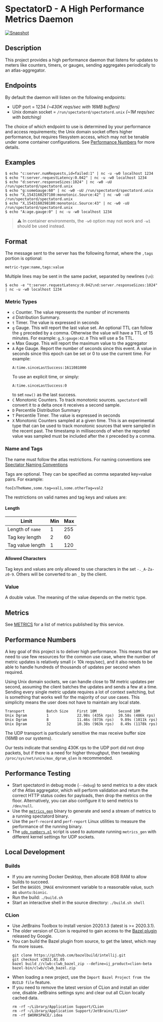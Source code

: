 # SpectatorD - A High Performance Metrics Daemon

[![Snapshot](https://github.com/Netflix-Skunkworks/spectatord/actions/workflows/snapshot.yml/badge.svg)](https://github.com/Netflix-Skunkworks/spectatord/actions/workflows/snapshot.yml)

## Description

This project provides a high performance daemon that listens for updates to
meters like counters, timers, or gauges, sending aggregates periodically to an
atlas-aggregator.

## Endpoints

By default the daemon will listen on the following endpoints:

* UDP port = 1234 *(~430K reqs/sec with 16MB buffers)*
* Unix domain socket = `/run/spectatord/spectatord.unix` *(~1M reqs/sec with batching)*

The choice of which endpoint to use is determined by your performance and access requirements;
the Unix domain socket offers higher performance, but requires filesystem access, which may not
be tenable under some container configurations. See [Performance Numbers](#performance-numbers)
for more details.

## Examples

```
$ echo "c:server.numRequests,id=failed:1" | nc -u -w0 localhost 1234
$ echo "t:server.requestLatency:0.042" | nc -u -w0 localhost 1234
$ echo "d:server.responseSizes:1024" | nc -w0 -uU /run/spectatord/spectatord.unix
$ echo "g:someGauge:60" | nc -w0 -uU /run/spectatord/spectatord.unix
$ echo "X,1543160297100:monotonic.Source:42" | nc -w0 -uU /run/spectatord/spectatord.unix
$ echo "X,1543160298100:monotonic.Source:43" | nc -w0 -uU /run/spectatord/spectatord.unix
$ echo "A:age.gauge:0" | nc -u -w0 localhost 1234
```

> :warning: In container environments, the `-w0` option may not work and `-w1` should be
used instead.

## Format

The message sent to the server has the following format, where the `,tags` portion is optional:

```
metric-type:name,tags:value
```

Multiple lines may be sent in the same packet, separated by newlines (`\n`):

```
$ echo -e "t:server.requestLatency:0.042\nd:server.responseSizes:1024" | nc -u -w0 localhost 1234
```

### Metric Types

* `c` Counter. The value represents the number of increments
* `d` Distribution Summary.
* `t` Timer. The value is expressed in seconds
* `g` Gauge. This will report the last value set. An optional TTL
             can follow the `g` preceded by a comma. Otherwise the value will have
             a TTL of 15 minutes. For example:
             ```
             g,5:gauge:42.0
             ```
             This will use a 5s TTL.
* `m` Max Gauge. This will report the maximum value to the aggregator
* `A` Age Gauge. Report the number of seconds since this event. 
                 A value in seconds since this epoch can be set or 0 to use the current time. 
                 For example: 
  ```
  A:time.sinceLastSuccess:1611081000
  ```
  To use an explicit time, or simply:
  ```
  A:time.sinceLastSuccess:0
  ```
  to set `now()` as the last success.
* `C` Monotonic Counters. To track monotonic sources. `spectatord`
will convert it to a delta once it receives a second sample.
* `D` Percentile Distribution Summary
* `T` Percentile Timer. The value is expressed in seconds
* `X` Monotonic Counters sampled at a given time. This is an experimental type
that can be used to track monotonic sources that were sampled in the recent 
past. The timestamp in milliseconds of when the reported value was sampled must 
be included after the `X` preceded by a comma.

### Name and Tags

The name must follow the atlas restrictions. For naming conventions see
[Spectator Naming Conventions](https://netflix.github.io/spectator/en/latest/intro/conventions/)

Tags are optional. They can be specified as comma separated key=value pairs. For example:

`fooIsTheName,some.tag=val1,some.otherTag=val2`

The restrictions on valid names and tag keys and values are:

#### Length

| Limit            | Min | Max |
|------------------|-----|-----|
| Length of `name` |   1 | 255 |
| Tag key length   |   2 |  60 |
| Tag value length |   1 | 120 |

#### Allowed Characters

Tag keys and values are only allowed to use characters in the set `-._A-Za-z0-9`. Others will
be converted to an `_` by the client.

### Value

A double value. The meaning of the value depends on the metric type.

## Metrics

See [METRICS](./METRICS.md) for a list of metrics published by this service.

## Performance Numbers

A key goal of this project is to deliver high performance. This means that we need to use few
resources for the common use case, where the number of metric updates is relatively small
(< 10k reqs/sec), and it also needs to be able to handle hundreds of thousands of updates per
second when required.

Using Unix domain sockets, we can handle close to 1M metric updates per second, assuming the client
batches the updates and sends a few at a time. Sending every single metric update requires a lot of
context switching, but is something that works well for the majority of our use cases. This
simplicity means the user does not have to maintain any local state.

```
Transport          Batch Size    First 10M          Second 10M
Unix Dgram         1             22.98s (435k rps)  20.58s (486k rps)
Unix Dgram         8             11.46s (873k rps)   9.89s (1011k rps)
Unix Dgram         32            10.38s (963k rps)   8.49s (1178k rps)
```

The UDP transport is particularly sensitive the max receive buffer size (16MB on our systems). 

Our tests indicate that sending 430K rps to the UDP port did not drop packets, but if there is a
need for higher throughput, then tweaking `/proc/sys/net/unix/max_dgram_qlen` is recommended.

## Performance Testing

* Start spectatord in debug mode (`--debug`) to send metrics to a dev stack of the Atlas aggregator,
which will perform validation and return the correct HTTP status codes for payloads, then drop the
metrics on the floor. Alternatively, you can also configure it to send metrics to `/dev/null`.
* Use the [`metrics_gen`](./tools/metrics_gen.cc) binary to generate and send a stream of metrics to a
running spectatord binary.
* Use the `perf-record` and `perf-report` Linux utilities to measure the performance of the running
binary.
* The [`udp_numbers.pl`](./tools/udp_numbers.pl) script is used to automate running `metrics_gen`
with different kernel settings for UDP sockets.

## Local Development

### Builds

* If you are running Docker Desktop, then allocate 8GB RAM to allow builds to succeed.
* Set the `BASEOS_IMAGE` environment variable to a reasonable value, such as `ubuntu:bionic`.
* Run the build: `./build.sh`
* Start an interactive shell in the source directory: `./build.sh shell`

### CLion

* Use JetBrains Toolbox to install version 2020.1.3 (latest is >= 2020.3.1).
* The older version of CLion is required to gain access to the [Bazel plugin] released by Google.
* You can build the Bazel plugin from source, to get the latest, which may fix more issues.
    ```
    git clone https://github.com/bazelbuild/intellij.git
    git checkout v2021.01.05
    bazel build //clwb:clwb_bazel_zip --define=ij_product=clion-beta
    bazel-bin/clwb/clwb_bazel.zip
    ```
* When loading a new project, use the `Import Bazel Project from the BUILD file` feature.
* If you need to remove the latest version of CLion and install an older one, disable JetBrains
settings sync and clear out all CLion locally cached data.
    ```
    rm -rf ~/Library/Application Support/CLion
    rm -rf ~/Library/Application Support/JetBrains/CLion*
    rm -rf $WORKSPACE/.idea
    ```

[Bazel plugin]: https://plugins.jetbrains.com/plugin/9554-bazel/versions
